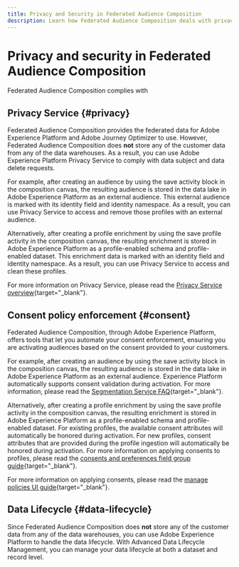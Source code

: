 ```yaml
---
title: Privacy and Security in Federated Audience Composition
description: Learn how Federated Audience Composition deals with privacy and security for user data.
---
```


# Privacy and security in Federated Audience Composition

Federated Audience Composition complies with 

## Privacy Service {#privacy}

Federated Audience Composition provides the federated data for Adobe Experience Platform and Adobe Journey Optimizer to use. However, Federated Audience Composition does **not** store any of the customer data from any of the data warehouses. As a result, you can use Adobe Experience Platform Privacy Service to comply with data subject and data delete requests.

For example, after creating an audience by using the save activity block in the composition canvas, the resulting audience is stored in the data lake in Adobe Experience Platform as an external audience. This external audience is marked with its identity field and identity namespace. As a result, you can use Privacy Service to access and remove those profiles with an external audience.

Alternatively, after creating a profile enrichment by using the save profile activity in the composition canvas, the resulting enrichment is stored in Adobe Experience Platform as a profile-enabled schema and profile-enabled dataset. This enrichment data is marked with an identity field and identity namespace. As a result, you can use Privacy Service to access and clean these profiles.

For more information on Privacy Service, please read the [Privacy Service overview](https://experienceleague.adobe.com/en/docs/experience-platform/privacy/home){target="_blank"}.

## Consent policy enforcement {#consent}

Federated Audience Composition, through Adobe Experience Platform, offers tools that let you automate your consent enforcement, ensuring you are activating audiences based on the consent provided to your customers.

For example, after creating an audience by using the save activity block in the composition canvas, the resulting audience is stored in the data lake in Adobe Experience Platform as an external audience. Experience Platform automatically supports consent validation during activation. For more information, please read the [Segmentation Service FAQ](https://experienceleague.adobe.com/en/docs/experience-platform/segmentation/faq#consent){target="_blank"}.

Alternatively, after creating a profile enrichment by using the save profile activity in the composition canvas, the resulting enrichment is stored in Adobe Experience Platform as a profile-enabled schema and profile-enabled dataset. For existing profiles, the available consent attributes will automatically be honored during activation. For new profiles, consent attributes that are provided during the profile ingestion will automatically be honored during activation. For more information on applying consents to profiles, please read the [consents and preferences field group guide](https://experienceleague.adobe.com/en/docs/experience-platform/xdm/field-groups/profile/consents){target="_blank"}.

For more information on applying consents, please read the [manage policies UI guide](https://experienceleague.adobe.com/en/docs/experience-platform/data-governance/policies/user-guide#consent-policy){target="_blank"}.

## Data Lifecycle {#data-lifecycle}

Since Federated Audience Composition does **not** store any of the customer data from any of the data warehouses, you can use Adobe Experience Platform to handle the data lifecycle. With Advanced Data Lifecycle Management, you can manage your data lifecycle at both a dataset and record level.